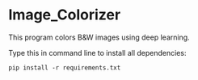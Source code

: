 # Image_Colorizer

This program colors B&W images using deep learning.

Type this in command line to install all dependencies:

```pip install -r requirements.txt```